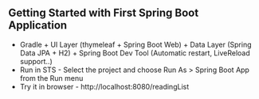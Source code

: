 ## Getting Started with First Spring Boot Application

* Gradle + UI Layer (thymeleaf + Spring Boot Web) + Data Layer (Spring Data JPA + H2) + Spring Boot Dev Tool (Automatic restart, LiveReload support..)
* Run in STS - Select the project and choose Run As > Spring Boot App from the Run menu
* Try it in browser - http://localhost:8080/readingList